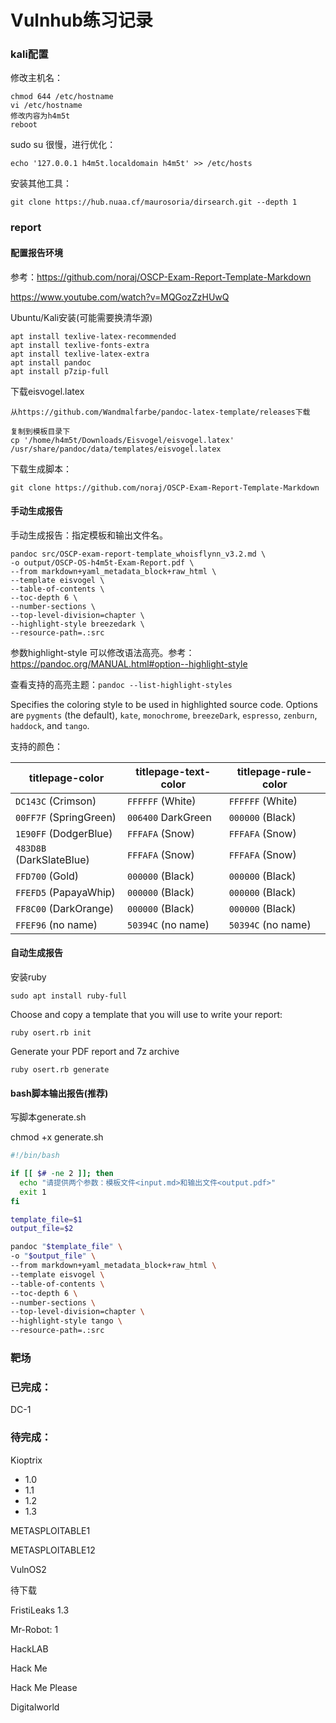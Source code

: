 # Vulnhub练习记录
### kali配置

修改主机名：

```
chmod 644 /etc/hostname
vi /etc/hostname
修改内容为h4m5t
reboot
```

sudo su 很慢，进行优化：

```
echo '127.0.0.1 h4m5t.localdomain h4m5t' >> /etc/hosts
```

安装其他工具：

```
git clone https://hub.nuaa.cf/maurosoria/dirsearch.git --depth 1
```



### report

#### 配置报告环境

参考：https://github.com/noraj/OSCP-Exam-Report-Template-Markdown

https://www.youtube.com/watch?v=MQGozZzHUwQ

Ubuntu/Kali安装(可能需要换清华源)

```
apt install texlive-latex-recommended    
apt install texlive-fonts-extra
apt install texlive-latex-extra
apt install pandoc
apt install p7zip-full
```

下载eisvogel.latex

```
从https://github.com/Wandmalfarbe/pandoc-latex-template/releases下载

复制到模板目录下
cp '/home/h4m5t/Downloads/Eisvogel/eisvogel.latex' /usr/share/pandoc/data/templates/eisvogel.latex
```

下载生成脚本：

```
git clone https://github.com/noraj/OSCP-Exam-Report-Template-Markdown
```

#### 手动生成报告

手动生成报告：指定模板和输出文件名。

```
pandoc src/OSCP-exam-report-template_whoisflynn_v3.2.md \
-o output/OSCP-OS-h4m5t-Exam-Report.pdf \
--from markdown+yaml_metadata_block+raw_html \
--template eisvogel \
--table-of-contents \
--toc-depth 6 \
--number-sections \
--top-level-division=chapter \
--highlight-style breezedark \
--resource-path=.:src
```

参数highlight-style 可以修改语法高亮。参考：https://pandoc.org/MANUAL.html#option--highlight-style

查看支持的高亮主题：`pandoc --list-highlight-styles`

Specifies the coloring style to be used in highlighted source code. Options are `pygments` (the default), `kate`, `monochrome`, `breezeDark`, `espresso`, `zenburn`, `haddock`, and `tango`. 

支持的颜色：

| titlepage-color          | titlepage-text-color | titlepage-rule-color |
| ------------------------ | -------------------- | -------------------- |
| `DC143C` (Crimson)       | `FFFFFF` (White)     | `FFFFFF` (White)     |
| `00FF7F` (SpringGreen)   | `006400` DarkGreen   | `000000` (Black)     |
| `1E90FF` (DodgerBlue)    | `FFFAFA` (Snow)      | `FFFAFA` (Snow)      |
| `483D8B` (DarkSlateBlue) | `FFFAFA` (Snow)      | `FFFAFA` (Snow)      |
| `FFD700` (Gold)          | `000000` (Black)     | `000000` (Black)     |
| `FFEFD5` (PapayaWhip)    | `000000` (Black)     | `000000` (Black)     |
| `FF8C00` (DarkOrange)    | `000000` (Black)     | `000000` (Black)     |
| `FFEF96` (no name)       | `50394C` (no name)   | `50394C` (no name)   |




#### 自动生成报告

安装ruby

```
sudo apt install ruby-full
```

Choose and copy a template that you will use to write your report:

```
ruby osert.rb init
```

Generate your PDF report and 7z archive

```
ruby osert.rb generate
```

#### bash脚本输出报告(推荐)

写脚本generate.sh

chmod +x generate.sh

```bash
#!/bin/bash

if [[ $# -ne 2 ]]; then
  echo "请提供两个参数：模板文件<input.md>和输出文件<output.pdf>"
  exit 1
fi

template_file=$1
output_file=$2

pandoc "$template_file" \
-o "$output_file" \
--from markdown+yaml_metadata_block+raw_html \
--template eisvogel \
--table-of-contents \
--toc-depth 6 \
--number-sections \
--top-level-division=chapter \
--highlight-style tango \
--resource-path=.:src
```





### 靶场

### 已完成：

DC-1







### 待完成：

Kioptrix

* 1.0
* 1.1
* 1.2
* 1.3



METASPLOITABLE1

METASPLOITABLE12

VulnOS2



待下载

FristiLeaks 1.3

Mr-Robot: 1

HackLAB

Hack Me

Hack Me Please

Digitalworld

